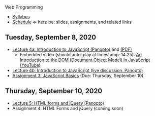 Web Programming


- [Syllabus](syllabus.md)
- [Schedule](schedule.md)   &lArr; here be: slides, assignments, and related links

## Tuesday, September 8, 2020

- [Lecture 4a: Introduction to JavaScript (Panopto)](https://rochester.hosted.panopto.com/Panopto/Pages/Viewer.aspx?id=8e6226cc-4f8c-470b-bf1d-ac2f0115a070) and [(PDF)](04-intro-to-javascript/javascript.pdf)
  - Embedded video (should auto-play at timestamp: 14:25): [An Introduction to the DOM (Document Object Model) in JavaScript (YouTube)](https://www.youtube.com/watch?v=l-0nPnSvbX8&feature=youtu.be&t=4)
- [Lecture 4b: Introduction to JavaScript (live discussion, Panopto)](https://rochester.hosted.panopto.com/Panopto/Pages/Viewer.aspx?id=31f16bbd-5da7-4eb5-b27a-ac3001600080)
- [Assignment 3: JavaScript Basics](assignment03-javascript-basics/instructions.md) (Due: Thursday, September 10) 

## Thursday, September 10, 2020

- [Lecture 5: HTML forms and jQuery (Panopto)](https://rochester.hosted.panopto.com/Panopto/Pages/Viewer.aspx?id=6371cdf0-36f9-44b3-9bc7-ac34002ae731)
- Assignment 4: HTML Forms and jQuery (coming soon)

